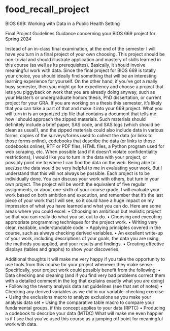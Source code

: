 # food_recall_project
BIOS 669: Working with Data in a Public Health Setting 

Final Project Guidelines
Guidance concerning your BIOS 669 project for Spring 2024

Instead of an in-class final examination, at the end of the semester I will have you turn in a final project of your own choosing.  This project should be non-trivial and should illustrate application and mastery of skills learned in this course (as well as its prerequisites).  Basically, it should involve meaningful work with data. 
Since the final project for BIOS 669 is totally your choice, you should ideally find something that will be an interesting learning experience for yourself.  On the other hand, if you’ve got a really busy semester, then you might go for expediency and choose a project that lets you piggyback on work that you are already doing anyway, such as your Master’s or undergraduate honors thesis, PhD dissertation, or current project for your GRA. If you are working on a thesis this semester, it’s likely that you can take a part of that and make it into your 669 project. 
What you will turn in is an organized zip file that contains a document that tells me how I should approach the zipped materials.  Such materials should definitely include a brief paper, SAS code, and SAS logs (which should be clean as usual!), and the zipped materials could also include data in various forms, copies of the surveys/forms used to collect the data (or links to those forms online), codebooks that describe the data (or links to those codebooks online), RTF or PDF files, HTML files, a Python program used for web scraping, etc.  When possible (and if it doesn’t violate confidentiality restrictions), I would like you to turn in the data with your project, or possibly point me to where I can find the data on the web.  Being able to see/use the data would be very helpful to me in evaluating your work.  But I understand that this will not always be possible. 
Each project is to be individually done.  You can discuss your work with others, but turn in your own project. 
The project will be worth the equivalent of five regular assignments, or about one-sixth of your course grade.  I will evaluate your work based on both ambition and execution, and remember that it’s the last piece of your work that I will see, so it could have a huge impact on my impression of what you have learned and what you can do.  Here are some areas where you could excel: 
•	Choosing an ambitious but realistic project so that you can really do what you set out to do.
•	Choosing and executing appropriate programming techniques for the project work.
•	Writing very clear, readable, understandable code.
•	Applying principles covered in the course, such as always checking derived variables.
•	An excellent write-up of your work, including descriptions of your goals, the data you are using, the methods you applied, and your results and findings.
•	Creating effective displays (tables and graphs) to show your discoveries.

Additional thoughts
It will make me very happy if you take the opportunity to use tools from this course for your project whenever they make sense.  Specifically, your project work could possibly benefit from the following: 
•	Data checking and cleaning (and if you find very bad problems correct them with a detailed comment in the log that explains exactly what you are doing)
•	Following the twenty analysis data set guidelines (see that set of notes)
•	Checking any derived variables as we did in our variable-checking exercise
•	Using the exclusions macro to analyze exclusions as you make your analysis data set
•	Using the comparative table macro to compare your fundamental groups, if this concept applies to your data (RPTC)
•	Producing a codebook to describe your data (MTDC)
What will make me even happier is if I see that you’ve used this course as a jumping off point for meaningful work with data.  
